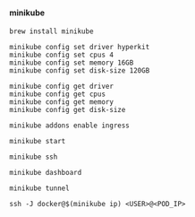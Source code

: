 #### minikube
```
brew install minikube
```

```
minikube config set driver hyperkit
minikube config set cpus 4
minikube config set memory 16GB
minikube config set disk-size 120GB
```

```
minikube config get driver
minikube config get cpus
minikube config get memory
minikube config get disk-size
```

```
minikube addons enable ingress
```

```
minikube start
```

```
minikube ssh
```

```
minikube dashboard
```

```
minikube tunnel
```

```
ssh -J docker@$(minikube ip) <USER>@<POD_IP>
```
